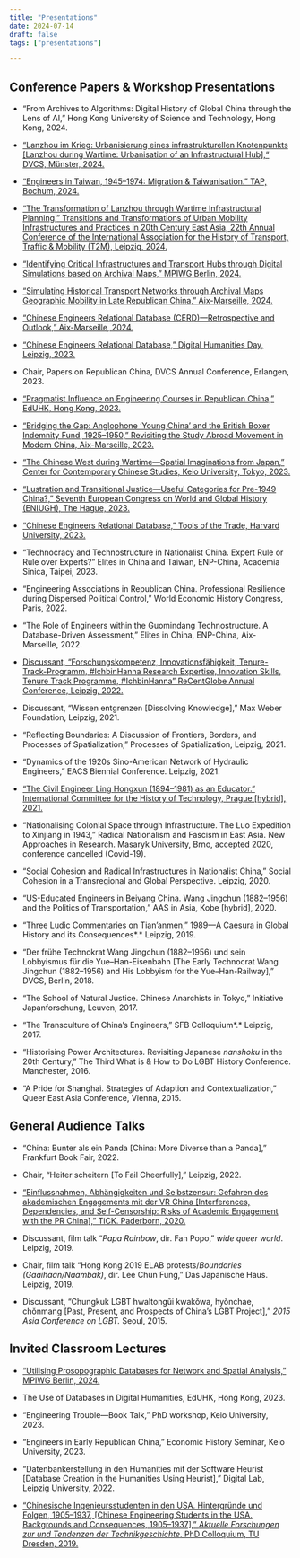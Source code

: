 ```yaml
---
title: "Presentations"
date: 2024-07-14
draft: false
tags: ["presentations"]

---
```


## Conference Papers & Workshop Presentations

+ “From Archives to Algorithms: Digital History of Global China through the Lens of AI,” Hong Kong University of Science and Technology, Hong Kong, 2024.

+ [“Lanzhou im Krieg: Urbanisierung eines infrastrukturellen Knotenpunkts [Lanzhou during Wartime: Urbanisation of an Infrastructural Hub],“ DVCS, Münster, 2024.](https://www.uni-muenster.de/imperia/md/content/sinologie/pdf/dvcs_2024_poster.pdf)

+ [“Engineers in Taiwan, 1945–1974: Migration & Taiwanisation.” TAP, Bochum, 2024.](https://www.oaw.ruhr-uni-bochum.de/mam/forschung/tru/posters/digital_workshop_program.pdf)

+ [“The Transformation of Lanzhou through Wartime Infrastructural Planning,” Transitions and Transformations of Urban Mobility Infrastructures and Practices in 20th Century East Asia, 22th Annual Conference of the International Association for the History of Transport, Traffic & Mobility (T2M), Leipzig, 2024.](https://indico.leibniz-ifl.de/event/8/timetable/?view=standard)

+ [“Identifying Critical Infrastructures and Transport Hubs through Digital Simulations based on Archival Maps,” MPIWG Berlin, 2024.](https://www.mpiwg-berlin.mpg.de/event/charting-european-d-sea#conference)

+ [“Simulating Historical Transport Networks through Archival Maps Geographic Mobility in Late Republican China,” Aix-Marseille, 2024.](https://enepchina.hypotheses.org/5630)

+ [“Chinese Engineers Relational Database (CERD)—Retrospective and Outlook,” Aix-Marseille, 2024.](https://enepchina.hypotheses.org/5630)

+ [“Chinese Engineers Relational Database,” Digital Humanities Day, Leipzig, 2023.](https://fdhl.info/dhdl-2023-projekte/#cerd)

+ Chair, Papers on Republican China, DVCS Annual Conference, Erlangen, 2023.

+ [“Pragmatist Influence on Engineering Courses in Republican China,” EdUHK, Hong Kong, 2023.](https://www.eduhk.hk/lcs/event/global-histories-of-education-dialogue-john-dewey-s-reception-in-china-educating-citizens-and-engineers)

+ [“Bridging the Gap: Anglophone ‘Young China’ and the British Boxer Indemnity Fund, 1925–1950,” Revisiting the Study Abroad Movement in Modern China, Aix-Marseille, 2023.](https://enepchina.hypotheses.org/5211)

+ [“The Chinese West during Wartime—Spatial Imaginations from Japan,” Center for Contemporary Chinese Studies, Keio University, Tokyo, 2023.](http://www.kieas.keio.ac.jp/information/000543.html)

+ [“Lustration and Transitional Justice—Useful Categories for Pre-1949 China?,” Seventh European Congress on World and Global History (ENIUGH), The Hague, 2023.](https://research.uni-leipzig.de/~eniugh/congress/wp-content/uploads/2023/08/Programm_screen_230623.pdf)

+ [“Chinese Engineers Relational Database,” Tools of the Trade, Harvard University, 2023.](https://sites.harvard.edu/tools-of-the-trade/workshops-2/)

+ “Technocracy and Technostructure in Nationalist China. Expert Rule or Rule over Experts?” Elites in China and Taiwan, ENP-China, Academia Sinica, Taipei, 2023.

+ “Engineering Associations in Republican China. Professional Resilience during Dispersed Political Control,” World Economic History Congress, Paris, 2022.

+ “The Role of Engineers within the Guomindang Technostructure. A Database-Driven Assessment,” Elites in China, ENP-China, Aix-Marseille, 2022.

+ [Discussant, “Forschungskompetenz, Innovationsfähigkeit, Tenure-Track-Programm, #IchbinHanna Research Expertise, Innovation Skills, Tenure Track Programme, #IchbinHanna” ReCentGlobe Annual Conference, Leipzig, 2022.](https://www.youtube.com/watch?v=rzeGgvzJKB8)

+ Discussant, “Wissen entgrenzen [Dissolving Knowledge],” Max Weber Foundation, Leipzig, 2021.

+ “Reflecting Boundaries: A Discussion of Frontiers, Borders, and Processes of Spatialization,” Processes of Spatialization, Leipzig, 2021.

+ “Dynamics of the 1920s Sino-American Network of Hydraulic Engineers,” EACS Biennial Conference. Leipzig, 2021.

+ [“The Civil Engineer Ling Hongxun (1894–1981) as an Educator.” International Committee for the History of Technology, Prague [hybrid], 2021.](https://ichst2021.confea.net/?download=_/book_of_abstracts/ichst-2021-book-of-abstracts.pdf)

+ “Nationalising Colonial Space through Infrastructure. The Luo Expedition to Xinjiang in 1943,” Radical Nationalism and Fascism in East Asia. New Approaches in Research. Masaryk University, Brno, accepted 2020, conference cancelled (Covid-19).

+ “Social Cohesion and Radical Infrastructures in Nationalist China,” Social Cohesion in a Transregional and Global Perspective. Leipzig, 2020.

+ “US-Educated Engineers in Beiyang China. Wang Jingchun (1882–1956) and the Politics of Transportation,” AAS in Asia, Kobe [hybrid], 2020.

+ “Three Ludic Commentaries on Tian’anmen,” 1989—A Caesura in Global History and its Consequences*.* Leipzig, 2019.

+ “Der frühe Technokrat Wang Jingchun (1882–1956) und sein Lobbyismus für die
  Yue–Han-Eisenbahn [The Early Technocrat Wang Jingchun (1882–1956) and His Lobbyism for the Yue–Han-Railway],” DVCS, Berlin, 2018.

+ “The School of Natural Justice. Chinese Anarchists in Tokyo,” Initiative Japanforschung, Leuven, 2017.

+ “The Transculture of China’s Engineers,” SFB Colloquium*.* Leipzig, 2017.

+ “Historising Power Architectures. Revisiting Japanese *nanshoku* in the 20th Century,” The Third What is & How to Do LGBT History Conference. Manchester, 2016.

+ “A Pride for Shanghai. Strategies of Adaption and Contextualization,” Queer East Asia Conference, Vienna, 2015.

## General Audience Talks

+ “China: Bunter als ein Panda [China: More Diverse than a Panda],” Frankfurt Book Fair, 2022.

+ Chair, “Heiter scheitern [To Fail Cheerfully],” Leipzig, 2022.

+ [“Einflussnahmen, Abhängigkeiten und Selbstzensur: Gefahren des akademischen Engagements mit der VR China [Interferences, Dependencies, and Self-Censorship: Risks of Academic Engagement with the PR China],” TiCK. Paderborn, 2020.](https://www.uni-paderborn.de/universitaet/tick/nachricht/rueckblick-auf-die-zweite-ringvorlesung)

+ Discussant, film talk “*Papa Rainbow*, dir. Fan Popo,” *wide queer world*. Leipzig, 2019.

+ Chair, film talk “Hong Kong 2019 ELAB protests/*Boundaries (Gaaihaan/Naambak)*, dir. Lee Chun Fung,” Das Japanische Haus. Leipzig, 2019.

+ Discussant, “Chungkuk LGBT hwaltongŭi kwakŏwa, hyŏnchae,
  chŏnmang [Past, Present, and Prospects of China’s LGBT Project],” *2015 Asia Conference on LGBT.* Seoul, 2015.

## Invited Classroom Lectures

+ [“Utilising Prosopographic Databases for Network and Spatial Analysis,” MPIWG Berlin, 2024.](https://www.mpiwg-berlin.mpg.de/event/charting-european-d-sea#workshop)

+ The Use of Databases in Digital Humanities, EdUHK, Hong Kong, 2023.

+ “Engineering Trouble—Book Talk,” PhD workshop, Keio University, 2023.

+ “Engineers in Early Republican China,” Economic History Seminar, Keio University, 2023.

+ “Datenbankerstellung in den Humanities mit der Software Heurist [Database Creation in the Humanities Using Heurist],” Digital Lab, Leipzig University, 2022.

+ [“Chinesische Ingenieursstudenten in den USA. Hintergründe und Folgen, 1905–1937, [Chinese Engineering Students in the USA. Backgrounds and Consequences, 1905–1937],” *Aktuelle Forschungen zur und Tendenzen der Technikgeschichte*. PhD Colloquium, TU Dresden, 2019.](https://tu-dresden.de/gsw/der-bereich/termine/forschungskolloquium-aktuelle-forschungen-zur-und-tendenzen-der-technikgeschichte-1/chinesische-ingenieurstudenten-in-den-usa-hintergruende-und-folgen-1905-1937)
